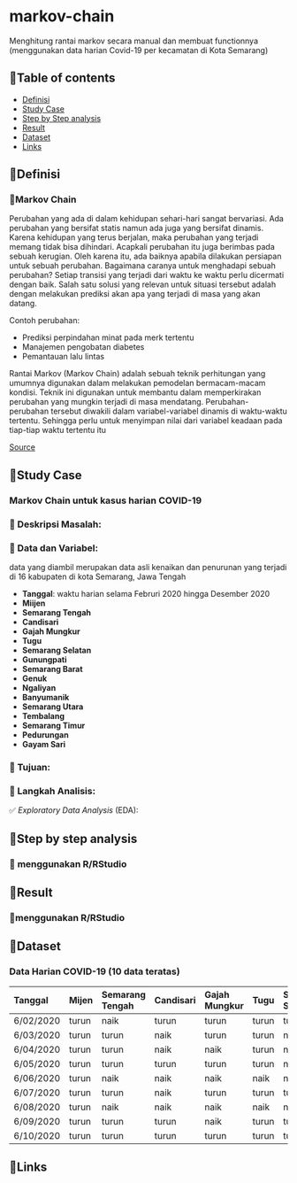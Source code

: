 # markov-chain
Menghitung rantai markov secara manual dan membuat functionnya (menggunakan data harian Covid-19 per kecamatan di Kota Semarang)

## 📌Table of contents
- [Definisi](https://github.com/DiannitaOlipmimi/markov-chain#table-of-contents)
- [Study Case](https://github.com/DiannitaOlipmimi/markov-chain#study-case)
- [Step by Step analysis](https://github.com/DiannitaOlipmimi/markov-chain#step-by-step-analysis)
- [Result](https://github.com/DiannitaOlipmimi/markov-chain#result)
- [Dataset](https://github.com/DiannitaOlipmimi/markov-chain#dataset)
- [Links](https://github.com/DiannitaOlipmimi/markov-chain#links)

## 📌**Definisi**
### 📒Markov Chain
Perubahan yang ada di dalam kehidupan sehari-hari sangat bervariasi. Ada perubahan yang bersifat statis namun ada juga yang bersifat dinamis. Karena kehidupan yang terus berjalan, maka perubahan yang terjadi memang tidak bisa dihindari. Acapkali perubahan itu juga berimbas pada sebuah kerugian. Oleh karena itu, ada baiknya apabila dilakukan persiapan untuk sebuah perubahan. Bagaimana caranya untuk menghadapi sebuah perubahan? Setiap transisi yang terjadi dari waktu ke waktu perlu dicermati dengan baik. Salah satu solusi yang relevan untuk situasi tersebut adalah dengan melakukan prediksi akan apa yang terjadi di masa yang akan datang.

Contoh perubahan:
- Prediksi perpindahan minat pada merk tertentu
- Manajemen pengobatan diabetes
- Pemantauan lalu lintas

Rantai Markov (Markov Chain) adalah sebuah teknik perhitungan yang umumnya digunakan dalam melakukan pemodelan bermacam-macam kondisi. Teknik ini digunakan untuk membantu dalam memperkirakan perubahan yang mungkin terjadi di masa mendatang. Perubahan-perubahan tersebut diwakili dalam variabel-variabel dinamis di waktu-waktu tertentu. Sehingga perlu untuk menyimpan nilai dari variabel keadaan pada tiap-tiap waktu tertentu itu

[Source](https://socs.binus.ac.id/2013/06/30/markov-chain/)

## 📌**Study Case**
### **Markov Chain untuk kasus harian COVID-19**

### 📒 Deskripsi Masalah:

### 📒 Data dan Variabel:
data yang diambil merupakan data asli kenaikan dan penurunan yang terjadi di 16 kabupaten di kota Semarang, Jawa Tengah
- **Tanggal**: waktu harian selama Februri 2020 hingga Desember 2020
- **Miijen**
- **Semarang Tengah**
- **Candisari**
- **Gajah Mungkur**
- **Tugu**
- **Semarang Selatan**
- **Gunungpati**
- **Semarang Barat**
- **Genuk**
- **Ngaliyan**
- **Banyumanik**
- **Semarang Utara**
- **Tembalang**
- **Semarang Timur**
- **Pedurungan**
- **Gayam Sari** 

### 📒 Tujuan:

### 📒 Langkah Analisis:
✅ *Exploratory Data Analysis* (EDA):

## 📌**Step by step analysis**
### 📒 **menggunakan R/RStudio**

## 📌**Result**
### 📒**menggunakan R/RStudio**

## 📌**Dataset**
### **Data Harian COVID-19 (10 data teratas)**
|Tanggal|Mijen|Semarang Tengah|Candisari|Gajah Mungkur|Tugu|Semarang Selatan|Gunungpati|Semarang Barat|Genuk|Ngaliyan|Banyumanik|Semarang Utara|Tembalang|Semarang Timur|Pedurungan|Gayam Sari|
|:----|:----|:----|:----|:----|:----|:----|:----|:----|:----|:----|:----|:----|:----|:----|:----|:----|
|6/02/2020|turun|naik|turun|turun|turun|turun|turun|turun|turun|turun|turun|turun|naik|turun|turun|turun|
|6/03/2020|turun|turun|naik|turun|turun|naik|turun|turun|turun|turun|naik|turun|turun|naik|turun|naik|
|6/04/2020|turun|turun|naik|naik|turun|naik|naik|naik|turun|naik|naik|naik|naik|turun|naik|naik|
|6/05/2020|turun|turun|turun|turun|turun|naik|turun|turun|turun|turun|turun|turun|turun|turun|turun|turun|
|6/06/2020|turun|naik|naik|naik|naik|naik|naik|naik|naik|naik|naik|turun|naik|turun|naik|turun|
|6/07/2020|turun|turun|naik|turun|turun|turun|naik|turun|naik|turun|turun|turun|naik|turun|naik|turun|
|6/08/2020|turun|naik|naik|naik|naik|naik|naik|naik|naik|naik|naik|naik|naik|naik|naik|naik|
|6/09/2020|turun|turun|turun|naik|turun|turun|turun|naik|turun|turun|turun|naik|turun|turun|naik|turun|
|6/10/2020|turun|turun|turun|turun|turun|turun|turun|turun|turun|turun|turun|turun|turun|naik|turun|turun|


## 📌**Links**
